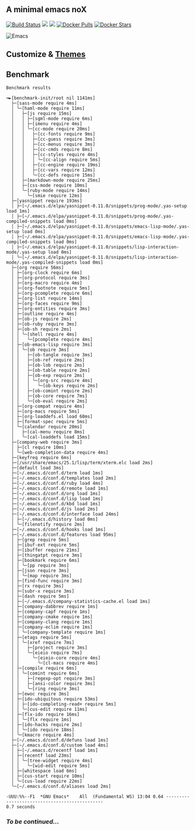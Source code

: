 ## A minimal emacs noX

[![Build Status](https://travis-ci.org/AfsmNGhr/emacs.svg)](https://travis-ci.org/AfsmNGhr/emacs)
[![](https://images.microbadger.com/badges/version/afsmnghr/alpine-emacs.svg)](https://microbadger.com/images/afsmnghr/alpine-emacs "Get your own version badge on microbadger.com")
[![](https://images.microbadger.com/badges/image/afsmnghr/alpine-emacs.svg)](https://microbadger.com/images/afsmnghr/alpine-emacs "Get your own image badge on microbadger.com")
[![Docker Pulls](https://img.shields.io/docker/pulls/afsmnghr/alpine-emacs.svg?style=flat-square)](https://hub.docker.com/r/afsmnghr/alpine-emacs/)
[![Docker Stars](https://img.shields.io/docker/stars/afsmnghr/alpine-emacs.svg?style=flat-square)](https://hub.docker.com/r/afsmgnhr/alpine-emacs/)

![Emacs](https://raw.githubusercontent.com/myuhe/org-gcal.el/master/emacs.png)

## Customize & [Themes](themes.md)

## Benchmark

```.clojure
Benchmark results

╼►[benchmark-init/root nil 1141ms]
  ├─[sass-mode require 4ms]
  │ ╰─[haml-mode require 11ms]
  │   ├─[js require 15ms]
  │   │ ├─[sgml-mode require 6ms]
  │   │ ├─[imenu require 4ms]
  │   │ ╰─[cc-mode require 20ms]
  │   │   ├─[cc-fonts require 9ms]
  │   │   ├─[cc-guess require 3ms]
  │   │   ├─[cc-menus require 3ms]
  │   │   ├─[cc-cmds require 8ms]
  │   │   ├─[cc-styles require 4ms]
  │   │   │ ╰─[cc-align require 5ms]
  │   │   ├─[cc-engine require 19ms]
  │   │   ├─[cc-vars require 12ms]
  │   │   ╰─[cc-defs require 15ms]
  │   ├─[markdown-mode require 25ms]
  │   ├─[css-mode require 10ms]
  │   ╰─[ruby-mode require 14ms]
  │     ╰─[smie require 12ms]
  ├─[yasnippet require 193ms]
  │ ├─[~/.emacs.d/elpa/yasnippet-0.11.0/snippets/prog-mode/.yas-setup load 1ms]
  │ ├─[~/.emacs.d/elpa/yasnippet-0.11.0/snippets/prog-mode/.yas-compiled-snippets load 0ms]
  │ ├─[~/.emacs.d/elpa/yasnippet-0.11.0/snippets/emacs-lisp-mode/.yas-setup load 0ms]
  │ ├─[~/.emacs.d/elpa/yasnippet-0.11.0/snippets/emacs-lisp-mode/.yas-compiled-snippets load 0ms]
  │ ├─[~/.emacs.d/elpa/yasnippet-0.11.0/snippets/lisp-interaction-mode/.yas-setup load 0ms]
  │ ╰─[~/.emacs.d/elpa/yasnippet-0.11.0/snippets/lisp-interaction-mode/.yas-compiled-snippets load 0ms]
  ├─[org require 56ms]
  │ ├─[org-clock require 6ms]
  │ ├─[org-protocol require 3ms]
  │ ├─[org-macro require 4ms]
  │ ├─[org-footnote require 5ms]
  │ ├─[org-pcomplete require 6ms]
  │ ├─[org-list require 14ms]
  │ ├─[org-faces require 9ms]
  │ ├─[org-entities require 3ms]
  │ ├─[outline require 4ms]
  │ ├─[ob-js require 2ms]
  │ ├─[ob-ruby require 3ms]
  │ ├─[ob-sh require 2ms]
  │ │ ╰─[shell require 4ms]
  │ │   ╰─[pcomplete require 4ms]
  │ ├─[ob-emacs-lisp require 3ms]
  │ │ ╰─[ob require 3ms]
  │ │   ├─[ob-tangle require 3ms]
  │ │   ├─[ob-ref require 2ms]
  │ │   ├─[ob-lob require 2ms]
  │ │   ├─[ob-table require 2ms]
  │ │   ├─[ob-exp require 2ms]
  │ │   │ ╰─[org-src require 4ms]
  │ │   │   ╰─[ob-keys require 2ms]
  │ │   ├─[ob-comint require 2ms]
  │ │   ├─[ob-core require 7ms]
  │ │   ╰─[ob-eval require 2ms]
  │ ├─[org-compat require 4ms]
  │ ├─[org-macs require 5ms]
  │ ├─[org-loaddefs.el load 60ms]
  │ ├─[format-spec require 5ms]
  │ ╰─[calendar require 20ms]
  │   ├─[cal-menu require 8ms]
  │   ╰─[cal-loaddefs load 15ms]
  ├─[company-web require 3ms]
  │ ├─[cl require 10ms]
  │ ╰─[web-completion-data require 4ms]
  ├─[keyfreq require 6ms]
  ├─[/usr/share/emacs/25.1/lisp/term/xterm.elc load 2ms]
  ├─[default load 3ms]
  ├─[~/.emacs.d/conf.d/term load 1ms]
  ├─[~/.emacs.d/conf.d/templates load 2ms]
  ├─[~/.emacs.d/conf.d/ruby load 4ms]
  ├─[~/.emacs.d/conf.d/remote load 1ms]
  ├─[~/.emacs.d/conf.d/org load 1ms]
  ├─[~/.emacs.d/conf.d/lisp load 1ms]
  ├─[~/.emacs.d/conf.d/kbd load 1ms]
  ├─[~/.emacs.d/conf.d/js load 2ms]
  ├─[~/.emacs.d/conf.d/interface load 24ms]
  │ ├─[~/.emacs.d/history load 0ms]
  │ ╰─[filenotify require 2ms]
  ├─[~/.emacs.d/conf.d/hooks load 1ms]
  ├─[~/.emacs.d/conf.d/features load 95ms]
  │ ├─[grep require 5ms]
  │ ├─[ibuf-ext require 5ms]
  │ ├─[ibuffer require 21ms]
  │ ├─[thingatpt require 3ms]
  │ ├─[bookmark require 6ms]
  │ │ ╰─[pp require 3ms]
  │ ├─[json require 3ms]
  │ │ ╰─[map require 3ms]
  │ ├─[find-func require 3ms]
  │ ├─[rx require 3ms]
  │ ├─[subr-x require 3ms]
  │ ├─[dash require 5ms]
  │ ├─[~/.emacs.d/company-statistics-cache.el load 1ms]
  │ ├─[company-dabbrev require 1ms]
  │ ├─[company-capf require 1ms]
  │ ├─[company-cmake require 1ms]
  │ ├─[company-clang require 1ms]
  │ ├─[company-eclim require 1ms]
  │ │ ╰─[company-template require 1ms]
  │ ├─[etags require 5ms]
  │ │ ╰─[xref require 7ms]
  │ │   ├─[project require 3ms]
  │ │   ╰─[eieio require 7ms]
  │ │     ╰─[eieio-core require 4ms]
  │ │       ╰─[cl-macs require 4ms]
  │ ├─[compile require 6ms]
  │ │ ╰─[comint require 6ms]
  │ │   ├─[regexp-opt require 3ms]
  │ │   ├─[ansi-color require 3ms]
  │ │   ╰─[ring require 3ms]
  │ ├─[ewoc require 3ms]
  │ ├─[ido-ubiquitous require 53ms]
  │ │ ├─[ido-completing-read+ require 5ms]
  │ │ ╰─[cus-edit require 11ms]
  │ ├─[flx-ido require 16ms]
  │ │ ╰─[flx require 1ms]
  │ ├─[ido-hacks require 2ms]
  │ │ ╰─[ido require 18ms]
  │ ╰─[kmacro require 4ms]
  ├─[~/.emacs.d/conf.d/defuns load 1ms]
  ├─[~/.emacs.d/conf.d/custom load 4ms]
  │ ├─[~/.emacs.d/recentf load 1ms]
  │ ├─[recentf load 23ms]
  │ │ ╰─[tree-widget require 4ms]
  │ │   ╰─[wid-edit require 5ms]
  │ ├─[whitespace load 6ms]
  │ ├─[cus-start require 10ms]
  │ ╰─[cus-load require 22ms]
  ╰─[~/.emacs.d/conf.d/aliases load 2ms]

-UUU:%%--F1  *GNU Emacs*    All  (Fundamental WS) 13:04 0.64 ----------------------------------------------
0.7 seconds
```

### *To be continued...*
